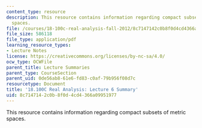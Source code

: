 ```yaml
---
content_type: resource
description: This resource contains information regarding compact subsets of metric
  spaces.
file: /courses/18-100c-real-analysis-fall-2012/8c7147142c0b8f0d4cd4366a09951977_MIT18_100CF12_l6sum.pdf
file_size: 586118
file_type: application/pdf
learning_resource_types:
- Lecture Notes
license: https://creativecommons.org/licenses/by-nc-sa/4.0/
ocw_type: OCWFile
parent_title: Lecture Summaries
parent_type: CourseSection
parent_uid: 0de56ab8-61e6-fd83-c0af-79b956f08d7c
resourcetype: Document
title: '18.100C Real Analysis: Lecture 6 Summary'
uid: 8c714714-2c0b-8f0d-4cd4-366a09951977
---
```

This resource contains information regarding compact subsets of metric spaces.